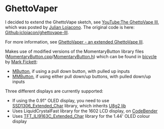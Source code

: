 # GhettoVaper

 I decided to extend the GhettoVape sketch, see [YouTube:The GhettoVape III](https://www.youtube.com/watch?v=wXBiAZ-3UqU), which was posted by [Julian Loiacono](https://www.youtube.com/channel/UCguKFNSIUiugIYAus0rarOg). The original code is here: [Github:jcloiacon/ghettovape-III](https://github.com/jcloiacon/ghettovape-III).
 
For more information, see [GhettoVaper - an extended GhettoVape III](https://gr33nonline.wordpress.com/2017/07/23/ghettovape-iii-extended/).

Makes use of modified versions of the MomentaryButton library files ([MomentaryButton.cpp](https://github.com/markfickett/bicycle/blob/master/MomentaryButton.cpp)/[MomentaryButton.h](https://github.com/markfickett/bicycle/blob/master/MomentaryButton.h)) which can be found in [bicycle](https://github.com/markfickett/bicycle) by [Mark Fickett](https://github.com/markfickett):

 - [MButton](https://github.com/greenonline/MButton), if using a pull down button, with pulled up inputs
 - [MMButton](https://github.com/greenonline/MMButton/blob/master/ReadMe.md), if using either pull down/up buttons, with pulled down/up inputs

Three different displays are currently supported:

 - If using the 0.91" OLED display, you need to use [SSD1306_Extended_Char](https://github.com/greenonline/SSD1306_Extended_Char) library, which inherits [U8g2 lib](https://github.com/olikraus/U8g2_Arduino)
 - Uses LiquidCrystalFast library for the 1602 LCD display, on [CodeBender](https://codebender.cc/library/LiquidCrystalFast)
 - Uses [TFT_ILI9163C_Extended_Char](https://github.com/greenonline/TFT_ILI9163C_Extended_Char) library for the 1.44' OLED colour display 
